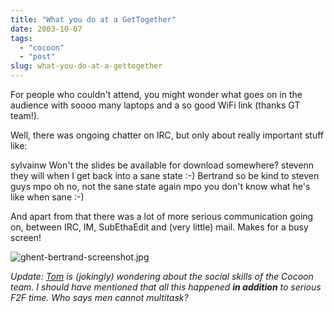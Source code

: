 ```yaml
---
title: "What you do at a GetTogether"
date: 2003-10-07
tags: 
  - "cocoon"
  - "post"
slug: what-you-do-at-a-gettogether
---
```


For people who couldn't attend, you might wonder what goes on in the audience with soooo many laptops and a so good WiFi link (thanks GT team!).

Well, there was ongoing chatter on IRC, but only about really important stuff like:

sylvainw  Won't the slides be available for download somewhere?
stevenn   they will when I get back into a sane state :-)
Bertrand  so be kind to steven guys
mpo       oh no, not the sane state again
mpo       you don't know what he's like when sane :-)

And apart from that there was a lot of more serious communication going on, between IRC, IM, SubEthaEdit and (very little) mail. Makes for a busy screen!

![ghent-bertrand-screenshot.jpg](http://codeconsult.ch/bertrand/archives/images/ghent-bertrand-screenshot.jpg)

_Update: [Tom](http://blogs.cocoondev.org/tomk/archives/001191.html) is (jokingly) wondering about the social skills of the Cocoon team. I should have mentioned that all this happened **in addition** to serious F2F time. Who says men cannot multitask?_
